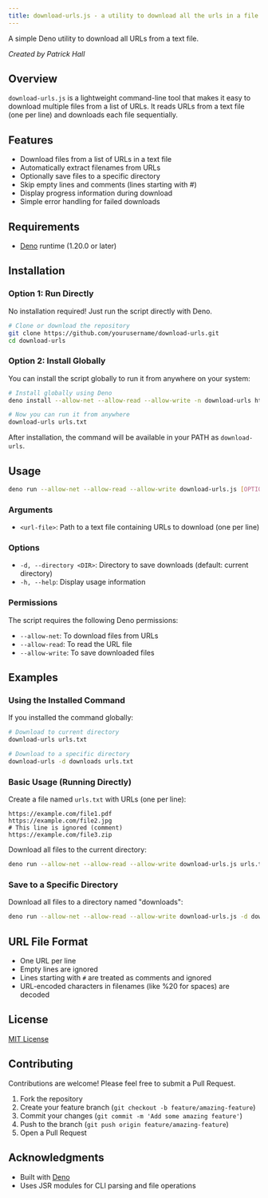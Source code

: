 ```yaml
---
title: download-urls.js - a utility to download all the urls in a file to a subdirectory
---
```


A simple Deno utility to download all URLs from a text file.

*Created by Patrick Hall*

## Overview

`download-urls.js` is a lightweight command-line tool that makes it easy to download multiple files from a list of URLs. It reads URLs from a text file (one per line) and downloads each file sequentially.

## Features

- Download files from a list of URLs in a text file
- Automatically extract filenames from URLs
- Optionally save files to a specific directory
- Skip empty lines and comments (lines starting with #)
- Display progress information during download
- Simple error handling for failed downloads

## Requirements

- [Deno](https://deno.com/) runtime (1.20.0 or later)

## Installation

### Option 1: Run Directly

No installation required! Just run the script directly with Deno.

```bash
# Clone or download the repository
git clone https://github.com/yourusername/download-urls.git
cd download-urls
```

### Option 2: Install Globally

You can install the script globally to run it from anywhere on your system:

```bash
# Install globally using Deno
deno install --allow-net --allow-read --allow-write -n download-urls https://raw.githubusercontent.com/yourusername/download-urls/main/download-urls.js

# Now you can run it from anywhere
download-urls urls.txt
```

After installation, the command will be available in your PATH as `download-urls`.

## Usage

```bash
deno run --allow-net --allow-read --allow-write download-urls.js [OPTIONS] <url-file>
```

### Arguments

- `<url-file>`: Path to a text file containing URLs to download (one per line)

### Options

- `-d, --directory <DIR>`: Directory to save downloads (default: current directory)
- `-h, --help`: Display usage information

### Permissions

The script requires the following Deno permissions:
- `--allow-net`: To download files from URLs
- `--allow-read`: To read the URL file
- `--allow-write`: To save downloaded files

## Examples

### Using the Installed Command

If you installed the command globally:

```bash
# Download to current directory
download-urls urls.txt

# Download to a specific directory
download-urls -d downloads urls.txt
```

### Basic Usage (Running Directly)

Create a file named `urls.txt` with URLs (one per line):

```
https://example.com/file1.pdf
https://example.com/file2.jpg
# This line is ignored (comment)
https://example.com/file3.zip

```

Download all files to the current directory:

```bash
deno run --allow-net --allow-read --allow-write download-urls.js urls.txt
```

### Save to a Specific Directory

Download all files to a directory named "downloads":

```bash
deno run --allow-net --allow-read --allow-write download-urls.js -d downloads urls.txt
```

## URL File Format

- One URL per line
- Empty lines are ignored
- Lines starting with `#` are treated as comments and ignored
- URL-encoded characters in filenames (like %20 for spaces) are decoded

## License

[MIT License](LICENSE)

## Contributing

Contributions are welcome! Please feel free to submit a Pull Request.

1. Fork the repository
2. Create your feature branch (`git checkout -b feature/amazing-feature`)
3. Commit your changes (`git commit -m 'Add some amazing feature'`)
4. Push to the branch (`git push origin feature/amazing-feature`)
5. Open a Pull Request

## Acknowledgments

- Built with [Deno](https://deno.com/)
- Uses JSR modules for CLI parsing and file operations